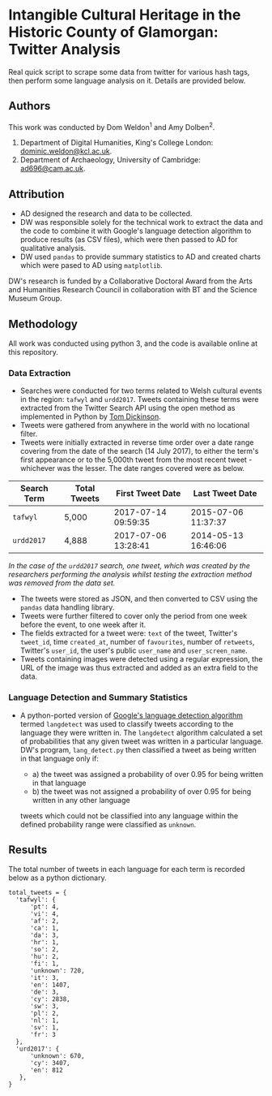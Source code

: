 # Intangible Cultural Heritage in the Historic County of Glamorgan: Twitter Analysis

Real quick script to scrape some data from twitter for various hash tags, then perform some language analysis on it. Details are provided below.

## Authors

This work was conducted by Dom Weldon<sup>1</sup> and Amy Dolben<sup>2</sup>.

1. Department of Digital Humanities, King's College London: dominic.weldon@kcl.ac.uk.
2. Department of Archaeology, University of Cambridge: ad696@cam.ac.uk.

## Attribution

* AD designed the research and data to be collected.
* DW was responsible solely for the technical work to extract the data and the code to combine it with Google's language detection algorithm to produce results (as CSV files), which were then passed to AD for qualitative analysis.
* DW used `pandas` to provide summary statistics to AD and created charts which were pased to AD using `matplotlib`.

DW's research is funded by a Collaborative Doctoral Award from the Arts and Humanities Research Council in collaboration with BT and the Science Museum Group.

## Methodology

All work was conducted using python 3, and the code is available online at this repository.

### Data Extraction

* Searches were conducted for two terms related to Welsh cultural events in the region: `tafwyl` and `urdd2017`. Tweets containing these terms were extracted from the Twitter Search API using the open method as implemented in Python by [Tom Dickinson](https://github.com/tomkdickinson/Twitter-Search-API-Python).
* Tweets were gathered from anywhere in the world with no locational filter.
* Tweets were initially extracted in reverse time order over a date range covering from the date of the search (14 July 2017), to either the term's first appearance or to the 5,000th tweet from the most recent tweet - whichever was the lesser. The date ranges covered were as below.

| Search Term | Total Tweets | First Tweet Date      | Last Tweet Date       |
| ----------- | ------------ | --------------------- | --------------------- |
| `tafwyl`    | 5,000        | 2017-07-14 09:59:35   | 2015-07-06 11:37:37   |
| `urdd2017`  | 4,888        | 2017-07-06 13:28:41   | 2014-05-13 16:46:06   |

_In the case of the `urdd2017` search, one tweet, which was created by the researchers performing the analysis whilst testing the extraction method was removed from the data set._

* The tweets were stored as JSON, and then converted to CSV using the `pandas` data handling library.
* Tweets were further filtered to cover only the period from one week before the event, to one week after it.
* The fields extracted for a tweet were: `text` of the tweet, Twitter's `tweet_id`, time `created_at`, number of `favourites`, number of `retweets`, Twitter's `user_id`, the user's public `user_name` and `user_screen_name`.
* Tweets containing images were detected using a regular expression, the URL of the image was thus extracted and added as an extra field to the data.

### Language Detection and Summary Statistics

* A python-ported version of [Google's language detection algorithm](https://github.com/Mimino666/langdetect) termed `langdetect` was used to classify tweets according to the language they were written in. The `langdetect` algorithm calculated a set of probabilities that any given tweet was written in a particular language. DW's program, `lang_detect.py` then classified a tweet as being written in that language only if:

  * a) the tweet was assigned a probability of over 0.95 for being written in that language
  * b) the tweet was not assigned a probability of over 0.95 for being written in any other language

  tweets which could not be classified into any language within the defined probability range were classified as `unknown`.

## Results

The total number of tweets in each language for each term is recorded below as a python dictionary.

    total_tweets = {
      'tafwyl': {
          'pt': 4,
          'vi': 4,
          'af': 2,
          'ca': 1,
          'da': 3,
          'hr': 1,
          'so': 2,
          'hu': 2,
          'fi': 1,
          'unknown': 720,
          'it': 3,
          'en': 1407,
          'de': 3,
          'cy': 2838,
          'sw': 3,
          'pl': 2,
          'nl': 1,
          'sv': 1,
          'fr': 3
      },
      'urd2017': {
          'unknown': 670,
          'cy': 3407,
          'en': 812
       },
    }
